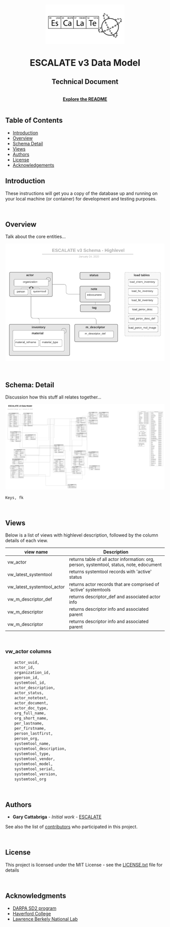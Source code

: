 <!-- ESCALATE v3 Data Model -->
<!--
Author: Gary Cattabriga
Date: 01.29.2020
*** I'm using markdown "reference style" links for readability.
*** Reference links are enclosed in brackets [ ] instead of parentheses 
*** See the bottom of this document for the declaration of the reference variables
*** for contributors-url, forks-url, etc. This is an optional, concise syntax you may use.
*** https://www.markdownguide.org/basic-syntax/#reference-style-links
*** used some nice shields from this site:
*** https://shields.io/category/platform-support
-->
<!-- PROJECT LOGO -->
<br />
<p align="center">
  <a href="https://github.com/darkreactions/ESCALATE">
    <img src="images/Escalate_B-04.png" alt="Logo" width="250 height="100">
  </a>
  <h1 align="center">ESCALATE v3 Data Model</h1>
   <h2 align="center">Technical Document</h2> 
   <p align="center">
    <br />
    <a href="https://github.com/darkreactions/ESCALATE/tree/master/data_model"><strong>Explore the README</strong></a>
    <br />
    <br />
  </p>
</p>

<!-- TABLE OF CONTENTS -->
## Table of Contents

* [Introduction](#introduction)
* [Overview](#overview)
* [Schema Detail](#schemadetail)
* [Views](#views)
* [Authors](#authors)
* [License](#license)
* [Acknowledgements](#acknowledgements)


<a name="introduction"></a>

## Introduction

These instructions will get you a copy of the database up and running on your local machine (or container) for development and testing purposes. 



<br/>
<a name="overview"></a>

## Overview
Talk about the core entities...

[![Schema Highlevel][schema-highlevel]](https://github.com/darkreactions/ESCALATE/blob/master/data_model/erd_diagrams/escalatev3_schema_highlevel.png)

<br/>
<a name="schemadetail"></a>

## Schema: Detail
Discussion how this stuff all relates together...

[![Schema Detail][schema-detail]](https://github.com/darkreactions/ESCALATE/blob/master/data_model/erd_diagrams/escalate_erd_physicalmodel.pdf)

```
Keys, fk 
```

<br/>
<a name="views"></a>

## Views
Below is a list of views with highlevel description, followed by the column details of each view. 

| view name| Description|
| -------- |----------|
| vw\_actor| returns table of all actor information: org, person, systemtool, status, note, edocument|
| vw\_latest\_systemtool| returns systemtool records with 'active' status  |
| vw\_latest\_systemtool\_actor| returns actor records that are comprised of 'active' systemtools |
| vw\_m\_descriptor\_def| returns descriptor_def and associated actor info |
| vw\_m\_descriptor| returns descriptor info and associated parent |
| vw\_m\_descriptor| returns descriptor info and associated parent |


<br/>

### vw_actor columns
```
	actor_uuid,
	actor_id,
	organization_id,
	pperson_id,
	systemtool_id,
	actor_description,
	actor_status,
	actor_notetext,
	actor_document,
	actor_doc_type,
	org_full_name,
	org_short_name,
	per_lastname,
	per_firstname,
	person_lastfirst,
	person_org,
	systemtool_name,
	systemtool_description,
	systemtool_type,
	systemtool_vendor,
	systemtool_model,
	systemtool_serial,
	systemtool_version,
	systemtool_org 
```

<br/>
<a name="authors"></a>

## Authors

* **Gary Cattabriga** - *Initial work* - [ESCALATE](https://github.com/gcatabr1)

See also the list of [contributors](https://github.com/darkreactions/ESCALATE/graphs/contributors) who participated in this project.

<br/>
<a name="license"></a>

## License

This project is licensed under the MIT License - see the [LICENSE.txt](LICENSE.txt) file for details

<br/>
<a name="acknowledgements"></a>

## Acknowledgments
* [DARPA SD2 program](https://www.darpa.mil/program/synergistic-discovery-and-design)
* [Haverford College](https://www.haverford.edu)
* [Lawrence Berkely National Lab](https://www.lbl.gov)

<!-- MARKDOWN LINKS & IMAGES -->
[postgresqlinstall-url]: https://www.postgresql.org/download/
[postgresql-logo]: images/postgresql_logo.png
[dockerinstall-url]: https://docs.docker.com/install/
[docker-logo]: images/docker_logo.png
[pgadmininstall-url]: https://www.pgadmin.org/download/
[pgadmin-logo]: images/pgadmin_logo.png
[schema-highlevel]: erd_diagrams/escalatev3_schema_highlevel.png
[schema-detail]: erd_diagrams/escalate_erd_physicalmodel.png
